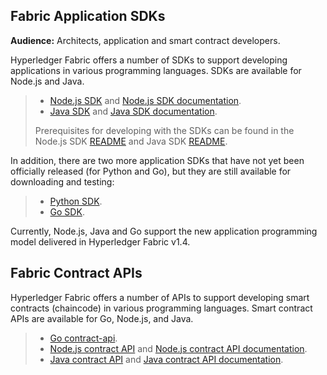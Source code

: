Fabric Application SDKs
-----------------------------------

**Audience:** Architects, application and smart contract developers.  

Hyperledger Fabric offers a number of SDKs to support developing
applications in various programming languages. SDKs are available for
Node.js and Java. 

> -   [Node.js SDK](https://github.com/hyperledger/fabric-sdk-node) and
>     [Node.js SDK
>     documentation](https://hyperledger.github.io/fabric-sdk-node/).
> -   [Java SDK](https://github.com/hyperledger/fabric-gateway-java) and
>     [Java SDK
>     documentation](https://hyperledger.github.io/fabric-gateway-java/).
>
> Prerequisites for developing with the SDKs can be found in the Node.js
> SDK
> [README](https://github.com/hyperledger/fabric-sdk-node#build-and-test)
> and Java SDK
> [README](https://github.com/hyperledger/fabric-gateway-java/blob/master/README.md).

In addition, there are two more application SDKs that have not yet been
officially released (for Python and Go), but they are still available
for downloading and testing:

> -   [Python SDK](https://github.com/hyperledger/fabric-sdk-py).
> -   [Go SDK](https://pkg.go.dev/github.com/hyperledger/fabric-sdk-go).

Currently, Node.js, Java and Go support the new application programming
model delivered in Hyperledger Fabric v1.4.


Fabric Contract APIs
--------------------------------------------------


Hyperledger Fabric offers a number of APIs to support developing smart
contracts (chaincode) in various programming languages. Smart contract
APIs are available for Go, Node.js, and Java.

> -   [Go
>     contract-api](https://github.com/hyperledger/fabric-contract-api-go).
> -   [Node.js contract
>     API](https://github.com/hyperledger/fabric-chaincode-node) and
>     [Node.js contract API
>     documentation](https://hyperledger.github.io/fabric-chaincode-node/).
> -   [Java contract
>     API](https://github.com/hyperledger/fabric-chaincode-java) and
>     [Java contract API
>     documentation](https://hyperledger.github.io/fabric-chaincode-java/).